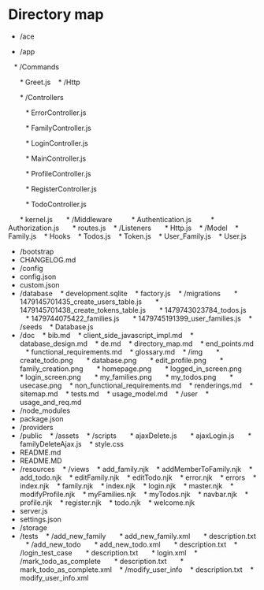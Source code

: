 # Directory map

* /ace

* /app

    * /Commands

        * Greet.js
    * /Http

        * /Controllers

            * ErrorController.js

            * FamilyController.js

            * LoginController.js

            * MainController.js

            * ProfileController.js

            * RegisterController.js

            * TodoController.js
 
        * kernel.js
        * /Middleware
            * Authentication.js
            * Authorization.js
        * routes.js
    * /Listeners
        *  Http.js
    * /Model
      * Family.js
      * Hooks
      * Todos.js
      * Token.js
      * User_Family.js
      * User.js
*   /bootstrap
*   CHANGELOG.md
*   /config
*   config.json
*   custom.json
*   /database
    * development.sqlite
    * factory.js
    * /migrations
        * 1479145701435_create_users_table.js
        * 1479145701438_create_tokens_table.js
        * 1479743023784_todos.js
        * 1479744075422_families.js
        *  1479745191399_user_families.js
    * /seeds
      *  Database.js
*   /doc
    * bib.md
    * client_side_javascript_impl.md
    * database_design.md
    * de.md
    * directory_map.md
    * end_points.md
    * functional_requirements.md
    * glossary.md
    * /img
        * create_todo.png
        * database.png
        * edit_profile.png
        * family_creation.png
        * homepage.png
        * logged_in_screen.png
        * login_screen.png
        * my_families.png
        * my_todos.png
        * usecase.png
    * non_functional_requirements.md
    * renderings.md
    * sitemap.md
    * tests.md
    * usage_model.md
    * /user
      *  usage_and_req.md
*   /node_modules
*   package.json
*   /providers
*   /public
    * /assets
    * /scripts
        * ajaxDelete.js
        * ajaxLogin.js
        *  familyDeleteAjax.js
    *  style.css
*   README.md
*   README.MD
*   /resources
    * /views
      * add_family.njk
      * addMemberToFamily.njk
      * add_todo.njk
      * editFamily.njk
      * editTodo.njk
      * error.njk
      * errors
      * index.njk
      * family.njk
      * index.njk
      * login.njk
      * master.njk
      * modifyProfile.njk
      * myFamilies.njk
      * myTodos.njk
      * navbar.njk
      * profile.njk
      * register.njk
      * todo.njk
      *  welcome.njk
*   server.js
*   settings.json
*   /storage
*   /tests
    * /add_new_family
        * add_new_family.xml
        *  description.txt
    * /add_new_todo
        * add_new_todo.xml
        *  description.txt
    * /login_test_case
        * description.txt
        *  login.xml
    * /mark_todo_as_complete
        * description.txt
        *  mark_todo_as_complete.xml
    * /modify_user_info
      * description.txt
      *  modify_user_info.xml

